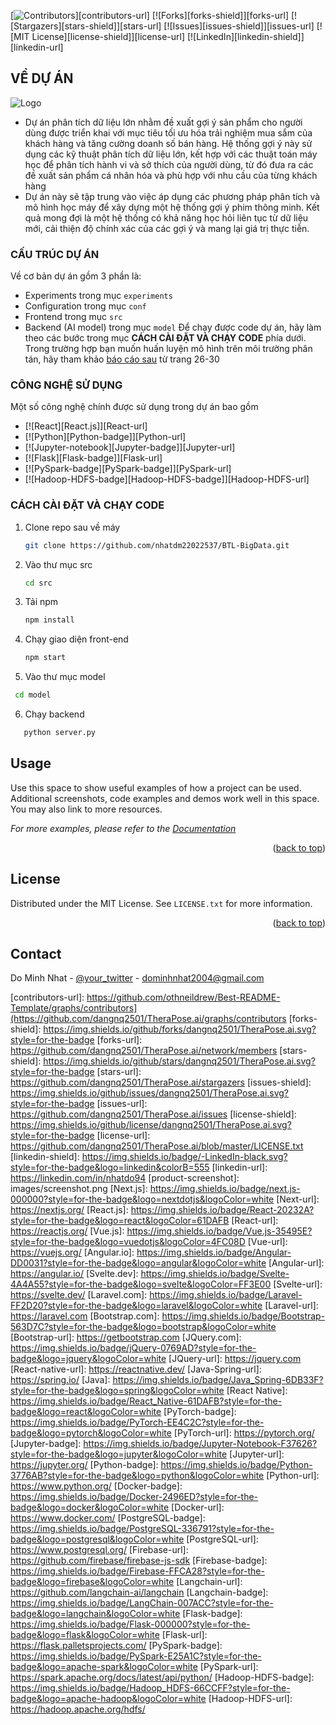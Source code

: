[![Contributors][contributors-shield]][contributors-url]
[![Forks][forks-shield]][forks-url]
[![Stargazers][stars-shield]][stars-url]
[![Issues][issues-shield]][issues-url]
[![MIT License][license-shield]][license-url]
[![LinkedIn][linkedin-shield]][linkedin-url]


<!-- ABOUT THE PROJECT -->
## VỀ DỰ ÁN
<img src="/src/public/icon.png" alt="Logo">

* Dự án phân tích dữ liệu lớn nhằm đề xuất gợi ý sản phẩm cho người dùng được triển khai với mục tiêu tối ưu hóa trải nghiệm mua sắm của khách hàng và tăng cường doanh số bán hàng. Hệ thống gợi ý này sử dụng các kỹ thuật phân tích dữ liệu lớn, kết hợp với các thuật toán máy học để phân tích hành vi và sở thích của người dùng, từ đó đưa ra các đề xuất sản phẩm cá nhân hóa và phù hợp với nhu cầu của từng khách hàng
* Dự án này sẽ tập trung vào việc áp dụng các phương pháp phân tích và mô hình học máy để xây dựng một hệ thống gợi ý phim thông minh. Kết quả mong đợi là một hệ thống có khả năng học hỏi liên tục từ dữ liệu mới, cải thiện độ chính xác của các gợi ý và mang lại giá trị thực tiễn.

### CẤU TRÚC DỰ ÁN
Về cơ bản dự án gồm 3 phần là:
* Experiments trong mục `experiments`
* Configuration trong mục `conf`
* Frontend trong mục `src`
* Backend (AI model) trong mục `model`
Để chạy được code dự án, hãy làm theo các bước trong mục **CÁCH CÀI ĐẶT VÀ CHẠY CODE** phía dưới. Trong trường hợp bạn muốn huấn luyện mô hình trên môi trường phân tán, hãy tham khảo [báo cáo sau](https://docs.google.com/document/d/1h4tqhRdhZ7xPVeudQS9jLqF0NiBpVfuLhRNCHgsna_U/edit) từ trang 26-30 




### CÔNG NGHỆ SỬ DỤNG

Một số công nghệ chính được sử dụng trong dự án bao gồm

* [![React][React.js]][React-url]
* [![Python][Python-badge]][Python-url]
* [![Jupyter-notebook][Jupyter-badge]][Jupyter-url]
* [![Flask][Flask-badge]][Flask-url]
* [![PySpark-badge][PySpark-badge]][PySpark-url]
* [![Hadoop-HDFS-badge][Hadoop-HDFS-badge]][Hadoop-HDFS-url]

### CÁCH CÀI ĐẶT VÀ CHẠY CODE

1. Clone repo sau về máy
   ```sh
   git clone https://github.com/nhatdm22022537/BTL-BigData.git
   ```
2. Vào thư mục src
	 ```sh
   cd src
   ```
3. Tải npm
   ```sh
   npm install
   ```
4. Chạy giao diện front-end
   ```sh
   npm start
   ```
5. Vào thư mục model
  ```sh
   cd model
   ```
6. Chạy backend
```sh
   python server.py
   ```



<!-- USAGE EXAMPLES -->
## Usage

Use this space to show useful examples of how a project can be used. Additional screenshots, code examples and demos work well in this space. You may also link to more resources.

_For more examples, please refer to the [Documentation](https://example.com)_

<p align="right">(<a href="#readme-top">back to top</a>)</p>







<!-- LICENSE -->
## License

Distributed under the MIT License. See `LICENSE.txt` for more information.

<p align="right">(<a href="#readme-top">back to top</a>)</p>



<!-- CONTACT -->
## Contact

Do Minh Nhat - [@your_twitter](https://twitter.com/nhatdm2k4) - dominhnhat2004@gmail.com






<!-- MARKDOWN LINKS & IMAGES -->
<!-- https://www.markdownguide.org/basic-syntax/#reference-style-links -->
[contributors-shield]: https://img.shields.io/github/contributors/dangnq2501/TheraPose.ai.svg?style=for-the-badge
[contributors-url]: https://github.com/othneildrew/Best-README-Template/graphs/contributors](https://github.com/dangnq2501/TheraPose.ai/graphs/contributors
[forks-shield]: https://img.shields.io/github/forks/dangnq2501/TheraPose.ai.svg?style=for-the-badge
[forks-url]: https://github.com/dangnq2501/TheraPose.ai/network/members
[stars-shield]: https://img.shields.io/github/stars/dangnq2501/TheraPose.ai.svg?style=for-the-badge
[stars-url]: https://github.com/dangnq2501/TheraPose.ai/stargazers 
[issues-shield]: https://img.shields.io/github/issues/dangnq2501/TheraPose.ai.svg?style=for-the-badge
[issues-url]: https://github.com/dangnq2501/TheraPose.ai/issues
[license-shield]: https://img.shields.io/github/license/dangnq2501/TheraPose.ai.svg?style=for-the-badge
[license-url]: https://github.com/dangnq2501/TheraPose.ai/blob/master/LICENSE.txt
[linkedin-shield]: https://img.shields.io/badge/-LinkedIn-black.svg?style=for-the-badge&logo=linkedin&colorB=555
[linkedin-url]: https://linkedin.com/in/nhatdo94
[product-screenshot]: images/screenshot.png
[Next.js]: https://img.shields.io/badge/next.js-000000?style=for-the-badge&logo=nextdotjs&logoColor=white
[Next-url]: https://nextjs.org/
[React.js]: https://img.shields.io/badge/React-20232A?style=for-the-badge&logo=react&logoColor=61DAFB
[React-url]: https://reactjs.org/
[Vue.js]: https://img.shields.io/badge/Vue.js-35495E?style=for-the-badge&logo=vuedotjs&logoColor=4FC08D
[Vue-url]: https://vuejs.org/
[Angular.io]: https://img.shields.io/badge/Angular-DD0031?style=for-the-badge&logo=angular&logoColor=white
[Angular-url]: https://angular.io/
[Svelte.dev]: https://img.shields.io/badge/Svelte-4A4A55?style=for-the-badge&logo=svelte&logoColor=FF3E00
[Svelte-url]: https://svelte.dev/
[Laravel.com]: https://img.shields.io/badge/Laravel-FF2D20?style=for-the-badge&logo=laravel&logoColor=white
[Laravel-url]: https://laravel.com
[Bootstrap.com]: https://img.shields.io/badge/Bootstrap-563D7C?style=for-the-badge&logo=bootstrap&logoColor=white
[Bootstrap-url]: https://getbootstrap.com
[JQuery.com]: https://img.shields.io/badge/jQuery-0769AD?style=for-the-badge&logo=jquery&logoColor=white
[JQuery-url]: https://jquery.com 
[React-native-url]: https://reactnative.dev/
[Java-Spring-url]: https://spring.io/
[Java]: https://img.shields.io/badge/Java_Spring-6DB33F?style=for-the-badge&logo=spring&logoColor=white
[React Native]: https://img.shields.io/badge/React_Native-61DAFB?style=for-the-badge&logo=react&logoColor=white
[PyTorch-badge]: https://img.shields.io/badge/PyTorch-EE4C2C?style=for-the-badge&logo=pytorch&logoColor=white
[PyTorch-url]: https://pytorch.org/
[Jupyter-badge]: https://img.shields.io/badge/Jupyter-Notebook-F37626?style=for-the-badge&logo=jupyter&logoColor=white
[Jupyter-url]: https://jupyter.org/
[Python-badge]: https://img.shields.io/badge/Python-3776AB?style=for-the-badge&logo=python&logoColor=white
[Python-url]: https://www.python.org/
[Docker-badge]: https://img.shields.io/badge/Docker-2496ED?style=for-the-badge&logo=docker&logoColor=white
[Docker-url]: https://www.docker.com/
[PostgreSQL-badge]: https://img.shields.io/badge/PostgreSQL-336791?style=for-the-badge&logo=postgresql&logoColor=white
[PostgreSQL-url]: https://www.postgresql.org/
[Firebase-url]: https://github.com/firebase/firebase-js-sdk
[Firebase-badge]: https://img.shields.io/badge/Firebase-FFCA28?style=for-the-badge&logo=firebase&logoColor=white
[Langchain-url]: https://github.com/langchain-ai/langchain
[Langchain-badge]: https://img.shields.io/badge/LangChain-007ACC?style=for-the-badge&logo=langchain&logoColor=white
[Flask-badge]: https://img.shields.io/badge/Flask-000000?style=for-the-badge&logo=flask&logoColor=white
[Flask-url]: https://flask.palletsprojects.com/
[PySpark-badge]: https://img.shields.io/badge/PySpark-E25A1C?style=for-the-badge&logo=apache-spark&logoColor=white
[PySpark-url]: https://spark.apache.org/docs/latest/api/python/
[Hadoop-HDFS-badge]: https://img.shields.io/badge/Hadoop_HDFS-66CCFF?style=for-the-badge&logo=apache-hadoop&logoColor=white
[Hadoop-HDFS-url]: https://hadoop.apache.org/hdfs/
